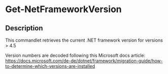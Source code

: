 # Get-NetFrameworkVersion
## Description
This commandlet retrieves the current .NET framework version for versions > 4.5

Version numbers are decoded following this Microsoft docs article:
https://docs.microsoft.com/de-de/dotnet/framework/migration-guide/how-to-determine-which-versions-are-installed
